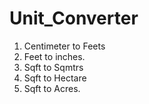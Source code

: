 # Unit_Converter
1. Centimeter to Feets
2. Feet to inches.
3. Sqft to Sqmtrs
4. Sqft to Hectare
5. Sqft to Acres.
